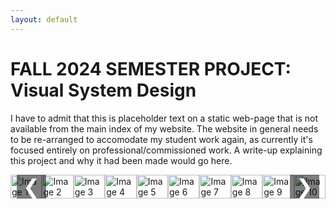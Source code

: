 ```yaml
---
layout: default
---
```


# FALL 2024 SEMESTER PROJECT: Visual System Design

I have to admit that this is placeholder text on a static web-page that is not available from the main index of my website. The website in general needs to be re-arranged to accomodate my student work again, as currently it's focused entirely on professional/commissioned work. A write-up explaining this project and why it had been made would go here.

<div class="carousel">
  <div class="carousel-images">
    <img src="https://i.imgur.com/te1IBgh.png" alt="Image 1">
    <img src="https://i.imgur.com/HibbMU1.png" alt="Image 2">
    <img src="https://i.imgur.com/vCLf6Gq.png" alt="Image 3">
    <img src="https://i.imgur.com/jqcwuYO.png" alt="Image 4">
    <img src="https://i.imgur.com/zf8C4cu.png" alt="Image 5">
    <img src="hhttps://i.imgur.com/Stj4X6U.png" alt="Image 6">
    <img src="https://i.imgur.com/kKzyiCE.png" alt="Image 7">
    <img src="https://i.imgur.com/npSD8jm.png" alt="Image 8">
    <img src="https://i.imgur.com/C3J0Vhi.png" alt="Image 9">
    <img src="https://i.imgur.com/5kVkVeM.png" alt="Image 10">
  </div>
  <button class="prev" onclick="moveSlide(-1)">&#10094;</button>
  <button class="next" onclick="moveSlide(1)">&#10095;</button>
</div>

<script>
  let index = 0;

  function moveSlide(direction) {
    const images = document.querySelectorAll('.carousel-images img');
    const totalImages = images.length;
    index = (index + direction + totalImages) % totalImages;  // Ensures looping

    const offset = -index * 100;  // Shift the carousel images
    document.querySelector('.carousel-images').style.transform = `translateX(${offset}%)`;
  }
</script>

<style>
  /* Carousel container */
  .carousel {
    width: 100%;
    max-width: 600px; /* Set the maximum width of the carousel */
    margin: 0 auto;
    position: relative;
    overflow: hidden;
  }

  /* Image wrapper for carousel */
  .carousel-images {
    display: flex;
    transition: transform 0.5s ease-in-out;
  }

  /* Individual images */
  .carousel-images img {
    width: 100%;
    object-fit: cover;
  }

  /* Previous and Next buttons */
  .prev, .next {
    position: absolute;
    top: 50%;
    transform: translateY(-50%);
    background-color: rgba(0, 0, 0, 0.5);
    color: white;
    border: none;
    font-size: 2rem;
    padding: 10px;
    cursor: pointer;
  }

  .prev {
    left: 10px;
  }

  .next {
    right: 10px;
  }
</style>



